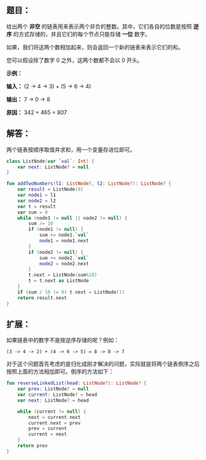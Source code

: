## 题目：

给出两个 **非空** 的链表用来表示两个非负的整数。其中，它们各自的位数是按照 **逆序** 的方式存储的，并且它们的每个节点只能存储 **一位** 数字。

如果，我们将这两个数相加起来，则会返回一个新的链表来表示它们的和。

您可以假设除了数字 0 之外，这两个数都不会以 0 开头。

**示例：**

**输入：** (2 -> 4 -> 3) + (5 -> 6 -> 4)

**输出：** 7 -> 0 -> 8

**原因：** 342 + 465 = 807

## 解答：

两个链表按顺序取值并求和，用一个变量存进位即可。

```kotlin
class ListNode(var `val`: Int) {
	var next: ListNode? = null
}

fun addTwoNumbers(l1: ListNode?, l2: ListNode?): ListNode? {
	var result = ListNode(0)
	var node1 = l1
	var node2 = l2
	var t = result
	var sum = 0
	while (node1 != null || node2 != null) {
		sum /= 10
		if (node1 != null) {
			sum += node1.`val`
			node1 = node1.next
		}
		if (node2 != null) {
			sum += node2.`val`
			node2 = node2.next
		}
		t.next = ListNode(sum%10)
		t = t.next as ListNode
	}
	if (sum / 10 != 0) t.next = ListNode(1)
	return result.next
}
```

## 扩展：

如果链表中的数字不是按逆序存储的呢？例如：

	(3 -> 4 -> 2) + (4 -> 6 -> 5) = 8 -> 0 -> 7

对于这个问题首先考虑的是归化成刚才解决的问题，实际就是将两个链表倒序之后按照上面的方法相加即可。倒序的方法如下：

```kotlin
fun reverseLinkedList(head: ListNode?): ListNode? {
	var prev: ListNode? = null
	var current: ListNode? = head
	var next: ListNode? = head

	while (current != null) {
		next = current.next
		current.next = prev
		prev = current
		current = next
	}
	return prev
}
```
